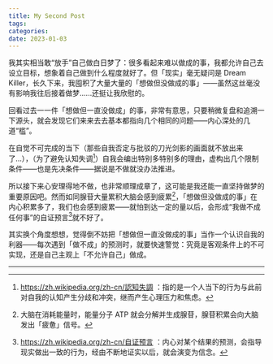 ```yaml
---
title: My Second Post
tags:
categories:
date: 2023-01-03
---
```

我其实相当敢“放手”自己做白日梦了：很多看起来难以做成的事，我都允许自己去设立目标，想象着自己做到什么程度就好了。但「现实」毫无疑问是 Dream Killer，长久下来，我囤积了大量大量的「想做但没做成的事」——虽然这丝毫没有影响我往后接着做梦......还挺让我欣慰的。

回看过去一一件「想做但一直没做成」的事，非常有意思，只要稍微复盘和追溯一下源头，就会发现它们来来去去基本都指向几个相同的问题——内心深处的几道“槛”。

在自觉不可完成的当下（那些自我否定与批驳的刀光剑影的画面就不放出来了...），（为了避免认知失调[^1]）自我会编出特别多特别多的理由，虚构出几个限制条件——也是先决条件——据说是不做就没办法推进。



所以接下来心安理得地不做，也非常顺理成章了，这可能是我还能一直坚持做梦的重要原因吧。然而如同腺苷大量累积大脑会感到疲累[^2]，「想做但没做成的事」在内心积累多了，我们也会感到疲累——就怕到达一定的量以后，会形成“我做不成任何事”的自证预言[^3]就不好了。

其实换个角度想想，觉得倒不妨把「想做但一直没做成的事」当作一个认识自我的利器——每次遇到「做不成」的预测时，就要快速警觉：究竟是客观条件上的不可实现，还是自己主观上「不允许自己」做成。







---

[^1]: https://zh.wikipedia.org/zh-cn/認知失調 ：指的是一个人当下的行为与此前对自我的认知产生分歧和冲突，继而产生心理压力和焦虑。
[^2]: 大脑在消耗能量时，能量分子 ATP 就会分解并生成腺苷，腺苷积累会向大脑发出「疲惫」信号。
[^3]: https://zh.wikipedia.org/zh-cn/自证预言 ：内心对某个结果的预测，会指导现实做出一致的行为，经由不断地证实以后，就会演变为信念。
